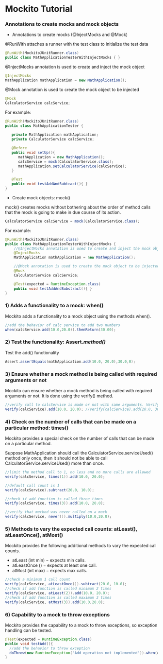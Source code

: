 # Mockito Tutorial

### Annotations to create mocks and mock objects

* Annotations to create mocks (@InjectMocks and @Mock)

@RunWith attaches a runner with the test class to initialize the test data
```java
@RunWith(MockitoJUnitRunner.class)
public class MathApplicationTesterWithInjectMocks { }
```

@InjectMocks annotation is used to create and inject the mock object
```java
@InjectMocks
MathApplication mathApplication = new MathApplication();
```

@Mock annotation is used to create the mock object to be injected
```java
@Mock
CalculatorService calcService;
```

For example:
```java
@RunWith(MockitoJUnitRunner.class)
public class MathApplicationTester {
	
   private MathApplication mathApplication;
   private CalculatorService calcService;

   @Before
   public void setUp(){
      mathApplication = new MathApplication();
      calcService = mock(CalculatorService.class);
      mathApplication.setCalculatorService(calcService);
   }

   @Test
   public void testAddAndSubtract(){ }
}
```

* Create mock objects: mock()

mock() creates mocks without bothering about the order of method calls that the mock is going to make in due course of its action.

```java
CalculatorService calcService = mock(CalculatorService.class);
```

For example:

```java
@RunWith(MockitoJUnitRunner.class)
public class MathApplicationTesterWithInjectMocks {
    //@InjectMocks annotation is used to create and inject the mock object
    @InjectMocks
    MathApplication mathApplication = new MathApplication();

    //@Mock annotation is used to create the mock object to be injected
    @Mock
    CalculatorService calcService;

    @Test(expected = RuntimeException.class)
    public void testAddAndSubstract(){ }
}
```

### 1) Adds a functionality to a mock: when()

Mockito adds a functionality to a mock object using the methods when().

```java
//add the behavior of calc service to add two numbers
when(calcService.add(10.0,20.0)).thenReturn(30.00);
```

### 2) Test the functionality: Assert.*method()*

Test the add() functionality

```java
Assert.assertEquals(mathApplication.add(10.0, 20.0),30.0,0);
```

### 3) Ensure whether a mock method is being called with required arguments or not

Mockito can ensure whether a mock method is being called with required arguments or not. It is done using the verify() method.

```java
//verify call to calcService is made or not with same arguments. Verify the behavior
verify(calcService).add(10.0, 20.0); //verify(calcService).add(20.0, 30.0);
```

### 4) Check on the number of calls that can be made on a particular method: times()

Mockito provides a special check on the number of calls that can be made on a particular method.

Suppose MathApplication should call the CalculatorService.serviceUsed() method only once, then it should not be able to call CalculatorService.serviceUsed() more than once.

```java
//limit the method call to 1, no less and no more calls are allowed
verify(calcService, times(1)).add(10.0, 20.0);

//default call count is 1
verify(calcService).subtract(20.0, 10.0);

//check if add function is called three times
verify(calcService, times(3)).add(10.0, 20.0);

//verify that method was never called on a mock
verify(calcService, never()).multiply(10.0,20.0);
```

### 5) Methods to vary the expected call counts: atLeast(), atLeastOnce(), atMost()

Mockito provides the following additional methods to vary the expected call counts.
* atLeast (int min) − expects min calls.
* atLeastOnce () − expects at least one call.
* atMost (int max) − expects max calls.

```java
//check a minimum 1 call count
verify(calcService, atLeastOnce()).subtract(20.0, 10.0);
//check if add function is called minimum 2 times
verify(calcService, atLeast(2)).add(10.0, 20.0);
//check if add function is called maximum 3 times
verify(calcService, atMost(3)).add(10.0,20.0);
```

### 6) Capability to a mock to throw exceptions

Mockito provides the capability to a mock to throw exceptions, so exception handling can be tested.

```java
@Test(expected = RuntimeException.class)
public void testAdd(){
  //add the behavior to throw exception
  doThrow(new RuntimeException("Add operation not implemented")).when(calcService).add(10.0,20.0);
}
```
